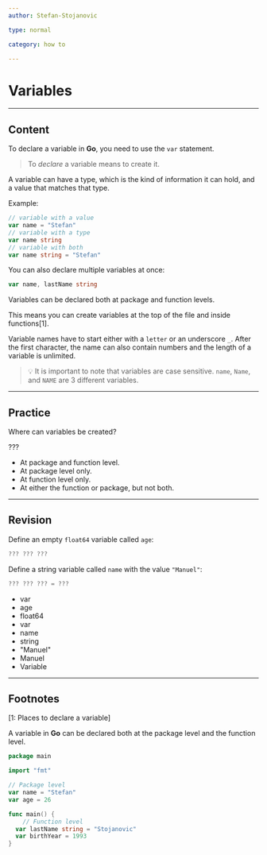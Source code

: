 ```yaml
---
author: Stefan-Stojanovic

type: normal

category: how to

---
```


# Variables

---
## Content

To declare a variable in **Go**, you need to use the `var` statement.

> To *declare* a variable means to create it.

A variable can have a type, which is the kind of information it can hold, and a value that matches that type.

Example:
```go
// variable with a value
var name = "Stefan"
// variable with a type
var name string
// variable with both
var name string = "Stefan"
```

You can also declare multiple variables at once:

```go
var name, lastName string
```

Variables can be declared both at package and function levels. 

This means you can create variables at the top of the file and inside functions[1].

Variable names have to start either with a `letter` or an underscore `_`. After the first character, the name can also contain numbers and the length of a variable is unlimited.

> 💡 It is important to note that variables are case sensitive. `name`, `Name`, and `NAME` are 3 different variables.

---
## Practice

Where can variables be created?

???

* At package and function level.
* At package level only.
* At function level only.
* At either the function or package, but not both.

---
## Revision

Define an empty `float64` variable called `age`:

```go
??? ??? ???
```

Define a string variable called `name` with the value `"Manuel"`:

```go
??? ??? ??? = ???
```

- var
- age
- float64
- var
- name
- string
- "Manuel"
- Manuel
- Variable

---
## Footnotes

[1: Places to declare a variable]

A variable in **Go** can be declared both at the package level and the function level.

```go
package main

import "fmt"

// Package level
var name = "Stefan"
var age = 26

func main() {
	// Function level
  var lastName string = "Stojanovic"
  var birthYear = 1993
}
```